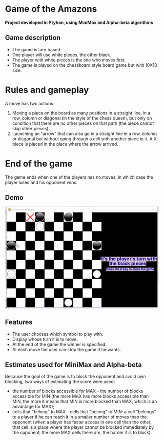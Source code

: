 # Game of the Amazons
**Project developed in Ptyhon, using MiniMax and Alpha-beta algorithms**

## Game description

* The game is turn based.
* One player will use white pieces, the other black. 
* The player with white pieces is the one who moves first. 
* The game is played on the chessboard style board game but with 10X10 size.

# Rules and gameplay

A move has two actions:

1. Moving a piece on the board as many positions in a straight line, in a row, column or diagonal (in the style of the chess queen), but only on condition that there are no other pieces on that path (the piece cannot skip other pieces).
2. Launching an "arrow" that can also go in a straight line in a row, column or diagonal but without going through a cell with another piece in it. A X piece is placed in the place where the arrow arrived.

# End of the game
The game ends when one of the players has no moves, in which case the player loses and his opponent wins.

## Demo
![Demo](https://github.com/AtasieOana/Game-of-the-Amazons/blob/main/Demo.gif)

## Features

* The user chooses which symbol to play with.
* Display whose turn it is to move.
* At the end of the game the winner is specified.
* At each move the user can stop the game if he wants.

## Estimates used for MiniMax and Alpha-beta
Because the goal of the game is to block the opponent and avoid own blocking, two ways of estimating the score were used:
* the number of blocks accessible for MAX - the number of blocks accessible for MIN (the more MAX has more blocks accessible than MIN, the more it means that MIN is more blocked than MAX, which is an advantage for MAX);
* cells that "belong" to MAX - cells that "belong" to MIN: a cell "belongs" to a player if he can reach it in a smaller number of moves than the opponent (when a player has faster access in one cell than the other, that cell is a place where the player cannot be blocked immediately by the opponent;  the more MAX cells there are, the harder it is to block).
